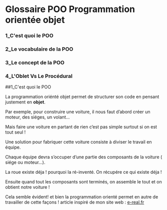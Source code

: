 # Glossaire POO Programmation orientée objet

### 1_C'est quoi le POO

### 2_Le vocabulaire de la POO

### 3_Le concept de la POO

### 4_L'Oblet Vs Le Procédural

##1_C'est quoi le POO

La programmation oriénté objet permet de structurer son code en pensant justement en **objet**.

Par exemple, pour construire une voiture, il nous faut d’abord créer un moteur, des siéges, un volant…

Mais faire une voiture en partant de rien c’est pas simple surtout si on est tout seul !

Une solution pour fabriquer cette voiture consiste à diviser le travail en équipe.

Chaque équipe devra s’occuper d’une partie des composants de la voiture ( siége ou moteur…).

La roue existe déja ! pourquoi la ré-inventé. On récupére ce qui existe déja !

Ensuite quand tout les composants sont terminés, on assemble le tout et on obtient notre voiture !

Cela semble évident! et bien la programmation orienté permet en autre de travailler de cette façons !
article inspiré de mon site web : [e-real.fr](https://www.e-real.fr)
